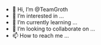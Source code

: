 - 👋 Hi, I’m @TeamGroth
- 👀 I’m interested in ...
- 🌱 I’m currently learning ...
- 💞️ I’m looking to collaborate on ...
- 📫 How to reach me ...

<!---
TeamGroth/TeamGroth is a ✨ special ✨ repository because its `README.md` (this file) appears on your GitHub profile.
You can click the Preview link to take a look at your changes.
--->
